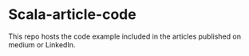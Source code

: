# Scala-article-code
This repo hosts the code example included in the articles published on medium or LinkedIn.
